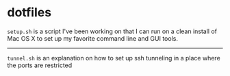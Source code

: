 # dotfiles

`setup.sh` is a script I've been working on that I can run on a clean install of Mac OS X to set up my favorite command line and GUI tools.

----

`tunnel.sh` is an explanation on how to set up ssh tunneling in a place where the ports are restricted
